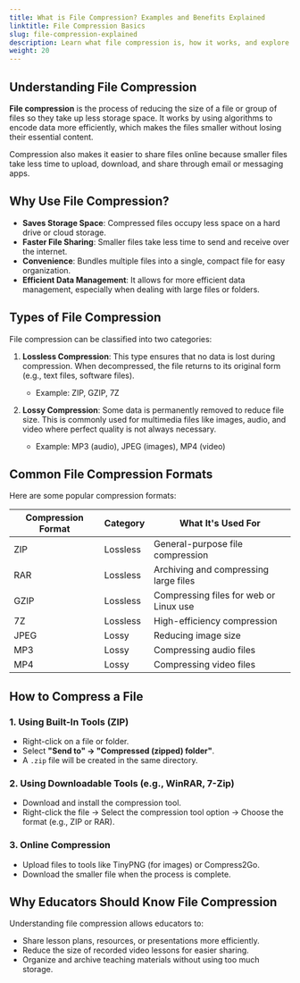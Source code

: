 ```yaml
---
title: What is File Compression? Examples and Benefits Explained
linktitle: File Compression Basics
slug: file-compression-explained
description: Learn what file compression is, how it works, and explore examples of compression formats like ZIP, JPEG, and MP3. Get practical tips for educators on saving storage and sharing files more efficiently.
weight: 20
---
```


## Understanding File Compression

**File compression** is the process of reducing the size of a file or group of files so they take up less storage space. It works by using algorithms to encode data more efficiently, which makes the files smaller without losing their essential content.

Compression also makes it easier to share files online because smaller files take less time to upload, download, and share through email or messaging apps.

## Why Use File Compression?

- **Saves Storage Space**: Compressed files occupy less space on a hard drive or cloud storage.
- **Faster File Sharing**: Smaller files take less time to send and receive over the internet.
- **Convenience**: Bundles multiple files into a single, compact file for easy organization.
- **Efficient Data Management**: It allows for more efficient data management, especially when dealing with large files or folders.

## Types of File Compression

File compression can be classified into two categories:

1. **Lossless Compression**: This type ensures that no data is lost during compression. When decompressed, the file returns to its original form (e.g., text files, software files).

   - Example: ZIP, GZIP, 7Z

2. **Lossy Compression**: Some data is permanently removed to reduce file size. This is commonly used for multimedia files like images, audio, and video where perfect quality is not always necessary.
   - Example: MP3 (audio), JPEG (images), MP4 (video)

## Common File Compression Formats

Here are some popular compression formats:

| **Compression Format** | **Category** | **What It's Used For**                 |
| ---------------------- | ------------ | -------------------------------------- |
| ZIP                    | Lossless     | General-purpose file compression       |
| RAR                    | Lossless     | Archiving and compressing large files  |
| GZIP                   | Lossless     | Compressing files for web or Linux use |
| 7Z                     | Lossless     | High-efficiency compression            |
| JPEG                   | Lossy        | Reducing image size                    |
| MP3                    | Lossy        | Compressing audio files                |
| MP4                    | Lossy        | Compressing video files                |

## How to Compress a File

### 1. **Using Built-In Tools (ZIP)**

- Right-click on a file or folder.
- Select **"Send to" → "Compressed (zipped) folder"**.
- A `.zip` file will be created in the same directory.

### 2. **Using Downloadable Tools (e.g., WinRAR, 7-Zip)**

- Download and install the compression tool.
- Right-click the file → Select the compression tool option → Choose the format (e.g., ZIP or RAR).

### 3. **Online Compression**

- Upload files to tools like TinyPNG (for images) or Compress2Go.
- Download the smaller file when the process is complete.

## Why Educators Should Know File Compression

Understanding file compression allows educators to:

- Share lesson plans, resources, or presentations more efficiently.
- Reduce the size of recorded video lessons for easier sharing.
- Organize and archive teaching materials without using too much storage.
